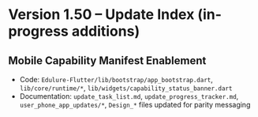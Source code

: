 # Version 1.50 – Update Index (in-progress additions)

## Mobile Capability Manifest Enablement
- Code: `Edulure-Flutter/lib/bootstrap/app_bootstrap.dart`, `lib/core/runtime/*`, `lib/widgets/capability_status_banner.dart`
- Documentation: `update_task_list.md`, `update_progress_tracker.md`, `user_phone_app_updates/*`, `Design_*` files updated for parity messaging

